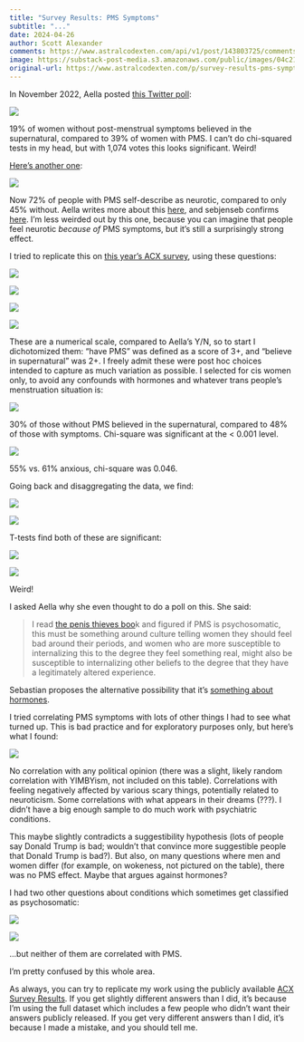 ```yaml
---
title: "Survey Results: PMS Symptoms"
subtitle: "..."
date: 2024-04-26
author: Scott Alexander
comments: https://www.astralcodexten.com/api/v1/post/143803725/comments?&all_comments=true
image: https://substack-post-media.s3.amazonaws.com/public/images/04c21d7f-32e7-4d2a-952d-2c0ad3c82624_2250x1500.jpeg
original-url: https://www.astralcodexten.com/p/survey-results-pms-symptoms
---
```

In November 2022, Aella posted [this Twitter poll](https://twitter.com/Aella_Girl/status/1589509446837075970):

[![](https://substackcdn.com/image/fetch/w_1456,c_limit,f_auto,q_auto:good,fl_progressive:steep/https%3A%2F%2Fsubstack-post-media.s3.amazonaws.com%2Fpublic%2Fimages%2F85a9655a-513e-4f8e-b352-4f7e568bdb24_591x325.png)](https://substackcdn.com/image/fetch/f_auto,q_auto:good,fl_progressive:steep/https%3A%2F%2Fsubstack-post-media.s3.amazonaws.com%2Fpublic%2Fimages%2F85a9655a-513e-4f8e-b352-4f7e568bdb24_591x325.png)

19% of women without post-menstrual symptoms believed in the supernatural, compared to 39% of women with PMS. I can’t do chi-squared tests in my head, but with 1,074 votes this looks significant. Weird!

[Here’s another one](https://twitter.com/Aella_Girl/status/1631139468043513858):

[![](https://substackcdn.com/image/fetch/w_1456,c_limit,f_auto,q_auto:good,fl_progressive:steep/https%3A%2F%2Fsubstack-post-media.s3.amazonaws.com%2Fpublic%2Fimages%2F57d208ae-76ef-4bb3-80fb-071bdec8cc0b_583x363.png)](https://substackcdn.com/image/fetch/f_auto,q_auto:good,fl_progressive:steep/https%3A%2F%2Fsubstack-post-media.s3.amazonaws.com%2Fpublic%2Fimages%2F57d208ae-76ef-4bb3-80fb-071bdec8cc0b_583x363.png)

Now 72% of people with PMS self-describe as neurotic, compared to only 45% without. Aella writes more about this [here](https://aella.substack.com/p/neuroticism-correlates-with-pms), and sebjenseb confirms [here](https://www.sebjenseb.net/p/pms-and-neuroticism). I’m less weirded out by this one, because you can imagine that people feel neurotic _because of_ PMS symptoms, but it’s still a surprisingly strong effect.

I tried to replicate this on [this year’s ACX survey](/p/acx-survey-results-2024), using these questions:

[![](https://substackcdn.com/image/fetch/w_1456,c_limit,f_auto,q_auto:good,fl_progressive:steep/https%3A%2F%2Fsubstack-post-media.s3.amazonaws.com%2Fpublic%2Fimages%2Fa966e936-1160-4750-b7ae-8e96edde0b84_652x247.png)](https://substackcdn.com/image/fetch/f_auto,q_auto:good,fl_progressive:steep/https%3A%2F%2Fsubstack-post-media.s3.amazonaws.com%2Fpublic%2Fimages%2Fa966e936-1160-4750-b7ae-8e96edde0b84_652x247.png)

[![](https://substackcdn.com/image/fetch/w_1456,c_limit,f_auto,q_auto:good,fl_progressive:steep/https%3A%2F%2Fsubstack-post-media.s3.amazonaws.com%2Fpublic%2Fimages%2F607d914d-e874-4bd7-9a93-bc6fa69a182a_670x206.png)](https://substackcdn.com/image/fetch/f_auto,q_auto:good,fl_progressive:steep/https%3A%2F%2Fsubstack-post-media.s3.amazonaws.com%2Fpublic%2Fimages%2F607d914d-e874-4bd7-9a93-bc6fa69a182a_670x206.png)

[![](https://substackcdn.com/image/fetch/w_1456,c_limit,f_auto,q_auto:good,fl_progressive:steep/https%3A%2F%2Fsubstack-post-media.s3.amazonaws.com%2Fpublic%2Fimages%2Fc55e1254-6fa5-479f-9d40-e96f22088153_663x224.png)](https://substackcdn.com/image/fetch/f_auto,q_auto:good,fl_progressive:steep/https%3A%2F%2Fsubstack-post-media.s3.amazonaws.com%2Fpublic%2Fimages%2Fc55e1254-6fa5-479f-9d40-e96f22088153_663x224.png)

[![](https://substackcdn.com/image/fetch/w_1456,c_limit,f_auto,q_auto:good,fl_progressive:steep/https%3A%2F%2Fsubstack-post-media.s3.amazonaws.com%2Fpublic%2Fimages%2F03425287-a915-4aad-85de-e587eadf9535_656x230.png)](https://substackcdn.com/image/fetch/f_auto,q_auto:good,fl_progressive:steep/https%3A%2F%2Fsubstack-post-media.s3.amazonaws.com%2Fpublic%2Fimages%2F03425287-a915-4aad-85de-e587eadf9535_656x230.png)

These are a numerical scale, compared to Aella’s Y/N, so to start I dichotomized them: “have PMS” was defined as a score of 3+, and “believe in supernatural” was 2+. I freely admit these were post hoc choices intended to capture as much variation as possible. I selected for cis women only, to avoid any confounds with hormones and whatever trans people’s menstruation situation is:

[![](https://substackcdn.com/image/fetch/w_1456,c_limit,f_auto,q_auto:good,fl_progressive:steep/https%3A%2F%2Fsubstack-post-media.s3.amazonaws.com%2Fpublic%2Fimages%2F63e44865-6705-4400-abed-efc987329eb6_414x204.png)](https://substackcdn.com/image/fetch/f_auto,q_auto:good,fl_progressive:steep/https%3A%2F%2Fsubstack-post-media.s3.amazonaws.com%2Fpublic%2Fimages%2F63e44865-6705-4400-abed-efc987329eb6_414x204.png)

30% of those without PMS believed in the supernatural, compared to 48% of those with symptoms. Chi-square was significant at the < 0.001 level.

[![](https://substackcdn.com/image/fetch/w_1456,c_limit,f_auto,q_auto:good,fl_progressive:steep/https%3A%2F%2Fsubstack-post-media.s3.amazonaws.com%2Fpublic%2Fimages%2F41d8c814-81a9-4207-88fe-7f2e08e44428_458x209.png)](https://substackcdn.com/image/fetch/f_auto,q_auto:good,fl_progressive:steep/https%3A%2F%2Fsubstack-post-media.s3.amazonaws.com%2Fpublic%2Fimages%2F41d8c814-81a9-4207-88fe-7f2e08e44428_458x209.png)

55% vs. 61% anxious, chi-square was 0.046.

Going back and disaggregating the data, we find:

[![](https://substackcdn.com/image/fetch/w_1456,c_limit,f_auto,q_auto:good,fl_progressive:steep/https%3A%2F%2Fsubstack-post-media.s3.amazonaws.com%2Fpublic%2Fimages%2Fdec69880-2234-42a0-bcd3-eb3367cc67d5_466x258.png)](https://substackcdn.com/image/fetch/f_auto,q_auto:good,fl_progressive:steep/https%3A%2F%2Fsubstack-post-media.s3.amazonaws.com%2Fpublic%2Fimages%2Fdec69880-2234-42a0-bcd3-eb3367cc67d5_466x258.png)

[![](https://substackcdn.com/image/fetch/w_1456,c_limit,f_auto,q_auto:good,fl_progressive:steep/https%3A%2F%2Fsubstack-post-media.s3.amazonaws.com%2Fpublic%2Fimages%2F07f5acbc-0045-448a-8c6b-5083a5fd9609_440x247.png)](https://substackcdn.com/image/fetch/f_auto,q_auto:good,fl_progressive:steep/https%3A%2F%2Fsubstack-post-media.s3.amazonaws.com%2Fpublic%2Fimages%2F07f5acbc-0045-448a-8c6b-5083a5fd9609_440x247.png)

T-tests find both of these are significant:

[![](https://substackcdn.com/image/fetch/w_1456,c_limit,f_auto,q_auto:good,fl_progressive:steep/https%3A%2F%2Fsubstack-post-media.s3.amazonaws.com%2Fpublic%2Fimages%2F7b4858e2-70d0-4227-b036-b2ddc8efc16d_1161x439.png)](https://substackcdn.com/image/fetch/f_auto,q_auto:good,fl_progressive:steep/https%3A%2F%2Fsubstack-post-media.s3.amazonaws.com%2Fpublic%2Fimages%2F7b4858e2-70d0-4227-b036-b2ddc8efc16d_1161x439.png)

[![](https://substackcdn.com/image/fetch/w_1456,c_limit,f_auto,q_auto:good,fl_progressive:steep/https%3A%2F%2Fsubstack-post-media.s3.amazonaws.com%2Fpublic%2Fimages%2Fa3f8af74-7d36-4d61-90bc-1ccb8113995a_1039x217.png)](https://substackcdn.com/image/fetch/f_auto,q_auto:good,fl_progressive:steep/https%3A%2F%2Fsubstack-post-media.s3.amazonaws.com%2Fpublic%2Fimages%2Fa3f8af74-7d36-4d61-90bc-1ccb8113995a_1039x217.png)

Weird!

I asked Aella why she even thought to do a poll on this. She said:

> I read [the penis thieves boo](/p/book-review-the-geography-of-madness)k and figured if PMS is psychosomatic, this must be something around culture telling women they should feel bad around their periods, and women who are more susceptible to internalizing this to the degree they feel something real, might also be susceptible to internalizing other beliefs to the degree that they have a legitimately altered experience. 

Sebastian proposes the alternative possibility that it’s [something about hormones](https://www.sebjenseb.net/p/pms-and-neuroticism).

I tried correlating PMS symptoms with lots of other things I had to see what turned up. This is bad practice and for exploratory purposes only, but here’s what I found:

[![](https://substackcdn.com/image/fetch/w_1456,c_limit,f_auto,q_auto:good,fl_progressive:steep/https%3A%2F%2Fsubstack-post-media.s3.amazonaws.com%2Fpublic%2Fimages%2F5697f2e3-45b8-40a9-a045-2546d92febc7_844x724.png)](https://substackcdn.com/image/fetch/f_auto,q_auto:good,fl_progressive:steep/https%3A%2F%2Fsubstack-post-media.s3.amazonaws.com%2Fpublic%2Fimages%2F5697f2e3-45b8-40a9-a045-2546d92febc7_844x724.png)

No correlation with any political opinion (there was a slight, likely random correlation with YIMBYism, not included on this table). Correlations with feeling negatively affected by various scary things, potentially related to neuroticism. Some correlations with what appears in their dreams (???). I didn’t have a big enough sample to do much work with psychiatric conditions.

This maybe slightly contradicts a suggestibility hypothesis (lots of people say Donald Trump is bad; wouldn’t that convince more suggestible people that Donald Trump is bad?). But also, on many questions where men and women differ (for example, on wokeness, not pictured on the table), there was no PMS effect. Maybe that argues against hormones?

I had two other questions about conditions which sometimes get classified as psychosomatic:

[![](https://substackcdn.com/image/fetch/w_1456,c_limit,f_auto,q_auto:good,fl_progressive:steep/https%3A%2F%2Fsubstack-post-media.s3.amazonaws.com%2Fpublic%2Fimages%2Fc1bfede2-ce35-49e6-9ce6-dfe83f216ddb_756x313.png)](https://substackcdn.com/image/fetch/f_auto,q_auto:good,fl_progressive:steep/https%3A%2F%2Fsubstack-post-media.s3.amazonaws.com%2Fpublic%2Fimages%2Fc1bfede2-ce35-49e6-9ce6-dfe83f216ddb_756x313.png)

[![](https://substackcdn.com/image/fetch/w_1456,c_limit,f_auto,q_auto:good,fl_progressive:steep/https%3A%2F%2Fsubstack-post-media.s3.amazonaws.com%2Fpublic%2Fimages%2F6e5b013c-4201-4cbc-94c0-093ff5d82f77_604x223.png)](https://substackcdn.com/image/fetch/f_auto,q_auto:good,fl_progressive:steep/https%3A%2F%2Fsubstack-post-media.s3.amazonaws.com%2Fpublic%2Fimages%2F6e5b013c-4201-4cbc-94c0-093ff5d82f77_604x223.png)

…but neither of them are correlated with PMS.

I’m pretty confused by this whole area.

As always, you can try to replicate my work using the publicly available [ACX Survey Results](/p/acx-survey-results-2024). If you get slightly different answers than I did, it’s because I’m using the full dataset which includes a few people who didn’t want their answers publicly released. If you get very different answers than I did, it’s because I made a mistake, and you should tell me.
